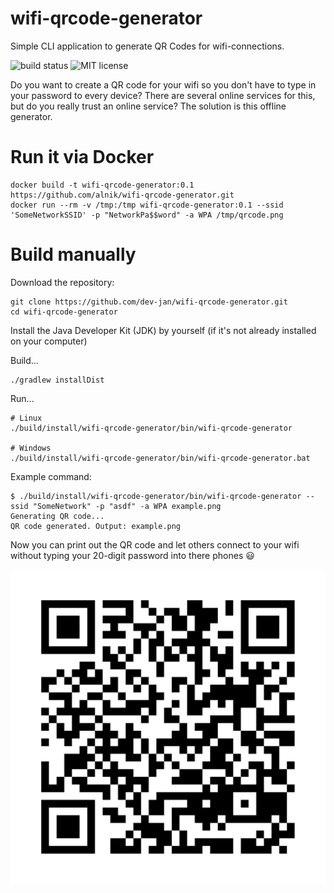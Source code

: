 # wifi-qrcode-generator
Simple CLI application to generate QR Codes for wifi-connections.

![build status](https://travis-ci.org/dev-jan/wifi-qrcode-generator.svg?branch=master)
![MIT license](https://img.shields.io/github/license/dev-jan/wifi-qrcode-generator.svg)

Do you want to create a QR code for your wifi so you don't have to type in your
password to every device? There are several online services for this, but do
you really trust an online service? The solution is this offline generator.

# Run it via Docker

```
docker build -t wifi-qrcode-generator:0.1 https://github.com/alnik/wifi-qrcode-generator.git
docker run --rm -v /tmp:/tmp wifi-qrcode-generator:0.1 --ssid 'SomeNetworkSSID' -p "NetworkPa$$word" -a WPA /tmp/qrcode.png
```

# Build manually
Download the repository:
```
git clone https://github.com/dev-jan/wifi-qrcode-generator.git
cd wifi-qrcode-generator
```

Install the Java Developer Kit (JDK) by yourself (if it's not already installed on your computer)

Build...
```
./gradlew installDist
```

Run...
```
# Linux
./build/install/wifi-qrcode-generator/bin/wifi-qrcode-generator

# Windows
./build/install/wifi-qrcode-generator/bin/wifi-qrcode-generator.bat
```

Example command:
```
$ ./build/install/wifi-qrcode-generator/bin/wifi-qrcode-generator --ssid "SomeNetwork" -p "asdf" -a WPA example.png
Generating QR code...
QR code generated. Output: example.png
```

Now you can print out the QR code and let others connect to your wifi without typing your 20-digit password into there phones :smiley:


![qr code](example.png)
